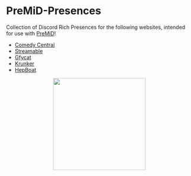 # PreMiD-Presences

Collection of Discord Rich Presences for the following websites, intended for use with [PreMiD](https://github.com/PreMiD/PreMiD)!

- [Comedy Central](https://premid.app/store/presences/Comedy%20Central)
- [Streamable](https://premid.app/store/presences/Streamable)
- [Gfycat](https://premid.app/store/presences/Gfycat)
- [Krunker](https://premid.app/store/presences/Krunker)
- [HepBoat](https://premid.app/store/presences/HepBoat)

<p align="center">
    <img src="https://i.imgur.com/W37Sh4n.png" width="250px" draggable="false">
</p>
